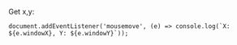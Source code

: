 Get x,y: 
```
document.addEventListener('mousemove', (e) => console.log(`X: ${e.windowX}, Y: ${e.windowY}`));
```